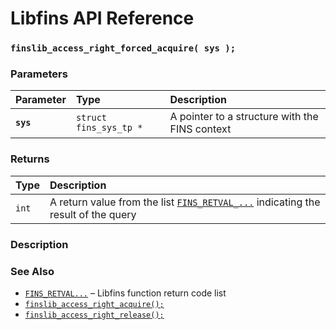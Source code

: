# Libfins API Reference

### `finslib_access_right_forced_acquire( sys );`

### Parameters

| Parameter | Type | Description |
| :--- | :--- | :--- |
|**`sys`**|`struct fins_sys_tp *`|A pointer to a structure with the FINS context|

### Returns

| Type | Description |
| :--- | :--- |
|`int`|A return value from the list [`FINS_RETVAL_...`](FINS_RETVAL.md) indicating the result of the query|

### Description

### See Also

* [`FINS_RETVAL...`](FINS_RETVAL.md) &ndash; Libfins function return code list
* [`finslib_access_right_acquire();`](finslib_access_right_acquire.md)
* [`finslib_access_right_release();`](finslib_access_right_release.md)
